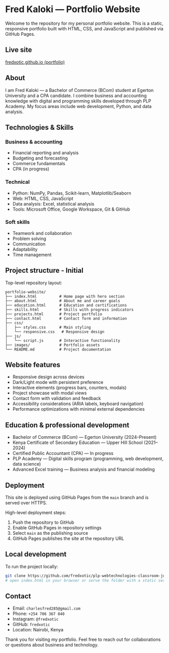 # Fred Kaloki — Portfolio Website

Welcome to the repository for my personal portfolio website. This is a static, responsive portfolio built with HTML, CSS, and JavaScript and published via GitHub Pages.

## Live site

[fredxotic.github.io (portfolio)](https://fredxotic.github.io/plp-webtechnologies-classroom-july2025-july-2025-final-project-and-deployment-Final-Project-and-Depl/)

## About

I am Fred Kaloki — a Bachelor of Commerce (BCom) student at Egerton University and a CPA candidate. I combine business and accounting knowledge with digital and programming skills developed through PLP Academy. My focus areas include web development, Python, and data analysis.

## Technologies & Skills

### Business & accounting

- Financial reporting and analysis
- Budgeting and forecasting
- Commerce fundamentals
- CPA (in progress)

### Technical

- Python: NumPy, Pandas, Scikit-learn, Matplotlib/Seaborn
- Web: HTML, CSS, JavaScript
- Data analysis: Excel, statistical analysis
- Tools: Microsoft Office, Google Workspace, Git & GitHub

### Soft skills

- Teamwork and collaboration
- Problem solving
- Communication
- Adaptability
- Time management

## Project structure - Initial

Top-level repository layout:

```text
portfolio-website/
├── index.html          # Home page with hero section
├── about.html          # About me and career goals
├── education.html      # Education and certifications
├── skills.html         # Skills with progress indicators
├── projects.html       # Project portfolio
├── contact.html        # Contact form and information
├── css/
│   ├── styles.css      # Main styling
│   └── responsive.css   # Responsive design
├── js/
│   └── script.js       # Interactive functionality
├── images/             # Portfolio assets
└── README.md           # Project documentation
```

## Website features

- Responsive design across devices
- Dark/Light mode with persistent preference
- Interactive elements (progress bars, counters, modals)
- Project showcase with modal views
- Contact form with validation and feedback
- Accessibility considerations (ARIA labels, keyboard navigation)
- Performance optimizations with minimal external dependencies

## Education & professional development

- Bachelor of Commerce (BCom) — Egerton University (2024–Present)
- Kenya Certificate of Secondary Education — Upper Hill School (2021–2024)
- Certified Public Accountant (CPA) — In progress
- PLP Academy — Digital skills program (programming, web development, data science)
- Advanced Excel training — Business analysis and financial modeling

## Deployment

This site is deployed using GitHub Pages from the `main` branch and is served over HTTPS.

High-level deployment steps:

1. Push the repository to GitHub
2. Enable GitHub Pages in repository settings
3. Select `main` as the publishing source
4. GitHub Pages publishes the site at the repository URL

## Local development

To run the project locally:

```bash
git clone https://github.com/fredxotic/plp-webtechnologies-classroom-july2025-july-2025-final-project-and-deployment-Final-Project-and-Depl.git
# open index.html in your browser or serve the folder with a static server
```

## Contact

- Email: `charlesfred285@gmail.com`
- Phone: `+254 706 367 840`
- Instagram: `@fredxotic`
- GitHub: `fredxotic`
- Location: Nairobi, Kenya

Thank you for visiting my portfolio. Feel free to reach out for collaborations or questions about business and technology.
